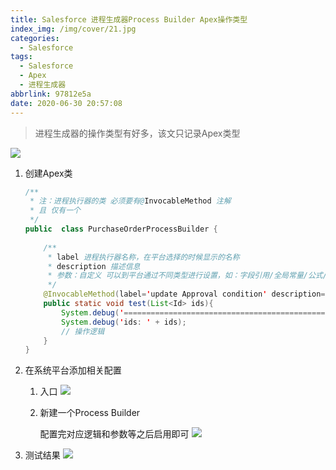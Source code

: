 ```yaml
---
title: Salesforce 进程生成器Process Builder Apex操作类型
index_img: /img/cover/21.jpg
categories:
  - Salesforce
tags:
  - Salesforce
  - Apex
  - 进程生成器
abbrlink: 97812e5a
date: 2020-06-30 20:57:08
---
```


> 进程生成器的操作类型有好多，该文只记录Apex类型

![](1.png)

1. 创建Apex类
    ```java
    /**
     * 注：进程执行器的类 必须要有@InvocableMethod 注解
     * 且 仅有一个
     */
    public  class PurchaseOrderProcessBuilder {
        
        /**
         * label 进程执行器名称，在平台选择的时候显示的名称
         * description 描述信息
         * 参数：自定义 可以到平台通过不同类型进行设置，如：字段引用/全局常量/公式/ID 等 进行设置
         */
        @InvocableMethod(label='update Approval condition' description='update Approval condition') 
        public static void test(List<Id> ids){
            System.debug('=============================================');
            System.debug('ids: ' + ids);
            // 操作逻辑
        }
    }
    ```
2. 在系统平台添加相关配置
   1. 入口
      ![](2.png)
   2. 新建一个Process Builder
   
      配置完对应逻辑和参数等之后启用即可
      ![](3.png)
        
3. 测试结果
   ![](4.png)